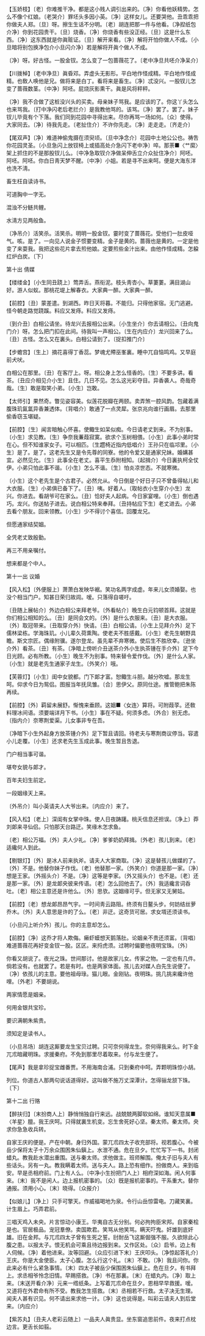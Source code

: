 <!-- { "loadSidebar": true } -->
【玉娇枝】〔老〕你难推干净。都是这小贱人调引出来的。〔净〕你看他妖精势。怎么不像个红娘。〔老哭介〕罪坯头多因小英。〔净〕这样女儿。还要哭他。丑乖乖把你做夫人郑。〔旦〕呀。擦生生话不分明。〔老〕胡连把那一件与他看。〔净揑纸包介净〕你到花园贵干。〔旦〕烧香。〔净〕你烧香有些没正经。〔旦〕这是什么东西。〔净〕这东西就是你眞赃证。〔旦〕解开来看。〔净〕解将开怕你做人不成。〔小旦暗将别包换净包介小旦闪介净〕若是解将开眞个做人不成。

〔净〕呀。好古怪。一股金钗。怎么变了一包蔷薇花了。〔老中净旦共呸介净呆介〕 

【川拨棹】〔老中净旦〕眞昏邓。弄虚头无影形。平白地作怪成精。平白地作怪成精。也敎人唤他是兄。做将来是白丁。看将来是畜生。〔净〕忒没兴。一股钗儿怎变了蔷薇数茎。〔中净〕阿呸。屁烧灰影熏干。眞是风将秤秤。

〔净〕我不合做了这桩没兴头的买卖。母亲妹子骂我。是应该的了。你这丫头怎么也来骂我。〔打中净闪老后老拦介〕是我教他骂的。该骂。〔净〕罢了。罢了。妹子钗儿毕竟有个下落。我们同到花园中寻得出来。尽你再骂一场如何。〔众〕使得。大家同去。〔净〕待我先走。〔老扯住介〕不许你先走。〔净〕走走走。〔齐走介〕 

【尾双声】〔净〕难道神偷鬼摄在须臾顷。〔旦中净念介〕花园中土地公公也。祷吿你花园灵圣。〔小旦急闪上放钗椅上或插高处介急闪下老中净〕啐。那荼■〈艹縻〉架上抓住的不是那股钗儿么。〔中净急取钗介净做呆伸舌立介众扯住净介〕阿呸。阿呸。阿呸。你白日靑天梦不醒。〔中净〕小姐。若是寻不出来呵。便是大海东洋也洗不淸。

畜生枉自读诗书。

可道胸中一字无。

混浊不分鲢共鲤。

水淸方见两般鱼。

〔净吊介〕活笑杀。活笑杀。明明一股金钗。霎时变了蔷薇花。受他们一肚皮哑气。咳。是了。一向见人说金子惯要变精。金子是黄的。蔷薇也是黄的。一定是他变了来耍我。我把这些花片拿去煎他娘。定要煎些金汁出来。由他作怪成精。怎躱红炉白炭。〔下〕 

第十出
倩媒

【缕缕金】〔小生同丑跷上〕莺弄舌。燕衔泥。枝头靑杏小。草萋萋。满目湖山好。游人似蚁。那桃花堤上解春衣。大家典一醉。大家典一醉。

【前腔】〔丑〕蒙差遣。到湖西。昨日天将暮。不能归。只得他家宿。无门逃避。怪今朝走路觉跷蹊。料应又发痔。料应又发痔。

〔到介丑〕白相公请坐。待龙兴去报相公出来。〔小生坐介〕你去请相公。〔丑向鬼门介〕呀。怎么把门扣在此间。待我叫一声相公。〔生在内应介〕龙兴回来了么。〔丑〕古怪。怎么又在裏头。白相公请到了。〔捉扣推门介〕 

【步蟾宫】〔生上〕摘花喜得丁香蕊。梦魂尤殢巫峯裏。睡中兀自恼鸣鸡。又早庭前犬吠。

白相公在那里。〔丑〕在客厅上。呀。相公身上怎么怪香的。〔生〕不要多讲。看茶。〔丑应介相见介小生〕且住。几日不见。怎么这光彩夺目。异香袭人。奇哉奇哉。〔生〕敢是取笑小弟。〔小生〕岂敢。 

【太师引】果然奇。瞥见姿容美。似莲花脱瓣在两颐。卖弄煞一腔风韵。包藏着满腹珠玑氤氲异香兼透体。〔背唱介〕敢通了一点灵犀。张京兆向谁行画眉。去那里偷香窃玉堪疑。

【前腔】〔生〕闻言暗触心怀喜。使鲰生如呆似痴。今日请老丈到来。不为别事。〔小生〕求见教。〔生〕争奈我蒹葭寂寞。欲求个玉树相偎。〔小生〕此事小弟时常在心。但不知谁家女子。可以相匹。〔生趱椅近指内低唱介〕王孙只在临邛里。〔小生〕是了。是了。这老先生又是令先尊的同寮。他的令爱又是通家兄妹。婚媾甚宜。必然见允。〔生〕此事全在老丈。喜平生忝附相知。〔起揖介〕今日裏执柯全仗伊。小弟只怕此事不谐。〔小生〕怎么不谐。〔生〕怕炎凉世态。不就寒微。

〔小生〕这个老先生是个古君子。必然允从。今日倒是个好日子只不曾备得帖儿和大衣服。〔生〕小弟俱已备下了。〔丑〕咦。好着人。〔取帖衣小生穿介小生〕龙兴。你进去。看胡爷可在家么。〔丑〕恰好夫人起病。今日家宴哩。〔小生〕倒也遇巧。龙兴。你送帖子进去。说白相公特来奉拜。〔丑持帖应下生〕老丈进去。小弟去看个朋友。回来领教。〔小生〕少不得讨个喜信。回覆龙兄。 

但愿通家结契姻。

全凭老丈致殷勤。

再三不用亲嘱付。

想来都是个中人。 

第十一出
议婚

【风入松】〔外便服上〕萧萧白发映华裾。笑功名两字成虚。年来儿女须婚娶。也没个相当门户。知甚日荣归故闾。嗳。只落得自嗟吁。

〔丑随上展帖介〕外边白相公来拜老爷。〔外看帖介〕晚生白元钧顿首拜。这就是你们相公相知的么。〔丑〕是同会文的。〔外〕是什么衣服来。〔丑〕是大衣服。〔外〕取冠带来。〔丑取穿介外〕快请。〔丑〕白相公请。〔小生上见拜介外〕足下儒林梁栋。学海珠玑。小儿辈久荷熏陶。使老夫不胜感戴。〔小生〕老先生朝野具瞻。斯文宗匠。偶缘附骥。遂尔登龙。虽先辈不弃寒微。使后生不胜欣幸。〔逊坐介外〕看茶。〔丑〕有茶。〔净暗上傍听介丑送茶介外小生执茶锺在手介外〕足下今日光顾。必有所教。〔小生〕晚生不为别事。特来替令爱作伐。〔外〕是什么人家。〔小生〕就是老先生通家子龙生。〔外笑介〕哦。 

【芙蓉灯】〔小生〕闺中女貌都。门下郞才富。恕鲰生斗胆。越分吹嘘。那龙生呵。仰求今日为鸳侣。图报当年抚凤雏。〔合〕思伊父。原同仕途。推管鲍把朱陈再续。

【前腔】〔外〕羁留未展舒。惭愧来垂顾。这姻■〈女连〉算将。可附葭莩。还敎料理冰间语。须要端详月下书。〔小生〕事在不疑。何须多虑。〔外合〕别无虑。〔指内介〕奈寒荆爱渠。儿女事非专在吾。

〔净暗下小生外起身方放茶锺介外〕足下暂且请回。待老夫与寒荆商议停当。容遣小儿走覆。〔小生〕还求老先生玉成此事。晚生暂且吿退。 

门户相当事可谐。

堪夸女貌与郞才。

百年夫妇生前定。

一段姻缘天上来。

〔外吊介〕叫小英请夫人大爷出来。〔内应介〕来了。 

【风入松】〔老上〕深闺有女掌中珠。使人日夜踌躇。桃夭信息还担误。〔净上〕莽刘郞来寻仙侣。只怕那天台路迂。笑缘木怎求鱼。

〔老〕相公万福。〔外〕夫人少礼。〔净〕爹爹奶奶拜揖。〔外老〕孩儿到来。〔老〕适纔何人到此。 

【剔银灯】〔外〕是冰人前来执斧。请夫人大家商取。〔净〕这是替孩儿做媒的了。〔外〕不是。他替你妹子作伐。〔老〕他替那一家。〔外笑介〕你道是那一家。〔净〕想是王家。〔外摇头介〕不是。〔净〕这等是李家。〔外又摇头介〕也不是。〔老〕还是那一家。〔外〕是龙郞央彼来传语。〔老〕怎么回他去了。〔外〕我适纔言词呑吐。〔老〕相公主意还是许他么。〔外〕思欤。这姻缘可乎。但无家又无舅姑。

【前腔】〔老〕想龙郞昂昂气宇。一时间靑云路阻。终须有日鳌头步。何妨结丝萝乔木。〔外〕夫人意思是许的了么。〔老〕非迂。这奇货可居。求女壻还须读书。

〔小旦闪上听介外〕孩儿。你的主意却怎么。 

【前腔】〔净〕这乔才将人欺侮。癞虾蟆想天鹅落肚。论姻亲不贵还须富。〔背唱〕难道蔷薇花再好变金钗一股。区区。来捋虎须。过聘时偏要他夜明宝珠。〔外〕 

你看又胡说了。夜光之珠。世间那讨。他是故家儿女。传家之物。一定也有几件。倘若没有。也就罢了。若是有时。也是两家体面。孩儿去对媒人白先生说便了。〔净〕依孩儿的主意。要他祖母琭。猫儿眼。金刚钻。夜明珠。挑几挑来纔许他哩。〔外老〕不要胡说。 

两家情愿是姻亲。

何用金银共宝珍。

要识满朝朱紫贵。

须知定是读书人。

〔小旦吊场〕胡连这厮要龙生宝贝过聘。只可奈何得龙生。奈何得我来么。时下金兀朮暗藏明珠。求援秦府。不免到那里尽着取来。付与龙生便了。 

【尾声】我是拿珍捉宝雌番贾。不用海南合浦。只到秦府中呵。弄颗明珠惊小胡。

列位。你道古人那两句说话道得好。这叫做不施万丈深潭计。怎得骊龙颔下珠。〔下〕 

第十二出
行赂

【醉扶归】〔末扮商人上〕静悄悄独自行来远。战兢兢两脚软如绵。谁知天意属■〈羊星〉膻。我王庆呵。只得就裏生机变。忘生舍死好心坚。秦太师。秦太师。央求你急急收兵转。

自家王庆的便是。产在中朝。身归外国。蒙兀朮四太子收充部将。视若腹心。今被岳少保将太子十万余众围困朱仙鎭上。水泄不通。危在旦夕。忙忙写下一书。封闭蜡丸。教我赴水潜出重围。送与秦太师。求他做主。班师解围。俺太子旧与夫人有些话头。另有一丸。教我瞒着太师。送与夫人。路上恐有细作。扮做商人。来到临安。早是丞相府前。门上有人么。〔中净小生扮把门人上〕相府深如海。闲人何事来。〔末〕我不是闲人。边上报机密事的。〔众〕旣是报机密事的。干系重大。替你通报。须用小心。〔末〕晓得。〔众报介〕 

【似娘儿】〔净上〕只手可擎天。作威福喝地为泉。令行山岳惊雷电。刀藏笑裏。计生眉上。巧弄君前。

三唱天鸡入未央。片言惊动小康王。华夷自古无分别。何必拘拘臣宋邦。自家秦桧是也。官居极品。宠冠羣僚。卖国欺君。笑骂从他笑骂。瞒天吓鬼。奸雄到底奸雄。旧在金邦。与兀朮四太子曾有生死之誓。尀耐岳飞这厮倔强不服。久欲除此心腹之患。以报太子。恨无机会可乘且待边报到来。又作区处。〔众〕启爷。边上有人伺候。〔净〕着他进来。汝等回避。〔众应引进下末〕王庆叩头。〔净惊起答礼介〕王庆。你是大金使臣。太子心腹。怎么行这个礼。〔末〕不敢。〔净〕我且问你。你此来必有什么紧急事情。〔末〕四太子被岳少保围困朱仙鎭上。危在旦夕。有书拜上。求丞相爷怜念旧情。早赐搭救。〔净〕书在那裏。〔末〕在蜡丸内。〔净〕取上来。〔末送开看介净〕元来一绺纸条。上写着兀朮命在旦夕。恩相早早救援。嗳。又道将在外君命有所不受。教我怎生搭救。〔末〕丞相若不行救。太子决无生理。闻夫人甚有识见。何不请出来求他一计。〔净〕这也说得是。叫彩云请夫人到后堂来。〔内应介〕 

【紫苏丸】〔丑夫人老彩云随上〕一品夫人眞贵显。坐东窗追思前件。夜来打点枕边言。更舌长如翦。

